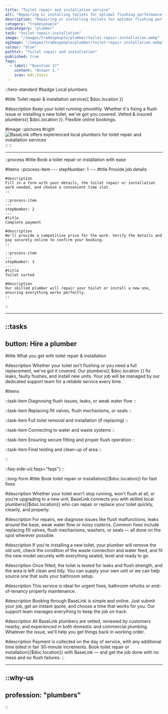 ```yaml
---
title: "Toilet repair and installation service"
alt: "Repairing or installing toilets for optimal flushing performance and efficiency"
description: "Repairing or installing toilets for optimal flushing performance and efficiency"
category: "tradespeople"
subcategory: "plumber"
task: "toilet-repair-installation"
image: "/images/tradespeople/plumber/toilet-repair-installation.webp"
ogImage: "/images/tradespeople/plumber/toilet-repair-installation.webp"
colour: "blue"
pathtxt: "Toilet repair and installation"
published: true
faqs:
  - label: "Question 1?"
    content: "Answer 1."
    icon: mdi:tools
---
```


::hero-standard
#badge
Local plumbers

#title
Toilet repair & installation service{{ $doc.location }}

#description
Keep your toilet running smoothly. Whether it's fixing a flush issue or installing a new toilet, we've got you covered. Vetted & insured plumbers{{ $doc.location }}. Flexible online bookings.

#image
    ::pictures
    #right
    ![BaseLink offers experienced local plumbers for toilet repair and installation services](/images/tradespeople/plumber/toilet-repair-installation.webp)
    ::
::

---

::process
#title
Book a toilet repair or installation with ease

#items
    ::process-item
    ---
    stepNumber: 1
    ---
    #title
    Provide job details

    #description
    Fill in a form with your details, the toilet repair or installation work needed, and choose a convenient time slot.
    ::
    
    ::process-item
    ---
    stepNumber: 2
    ---
    #title
    Complete payment

    #description
    We'll provide a competitive price for the work. Verify the details and pay securely online to confirm your booking.
    ::

    ::process-item
    ---
    stepNumber: 3
    ---
    #title
    Toilet sorted

    #description
    Our skilled plumber will repair your toilet or install a new one, ensuring everything works perfectly.
    ::
::

---

::tasks
---
button: Hire a plumber
---
#title
What you get with toilet repair & installation

#description
Whether your toilet isn't flushing or you need a full replacement, we've got it covered. Our plumbers{{ $doc.location }} fix leaks, faulty flushes, and install new units. Your job will be managed by our dedicated support team for a reliable service every time.

#items

  ::task-item
  Diagnosing flush issues, leaks, or weak water flow
  ::

  ::task-item
  Replacing fill valves, flush mechanisms, or seals
  ::

  ::task-item
  Full toilet removal and installation (if replacing)
  ::

  ::task-item
  Connecting to water and waste systems
  ::

  ::task-item
  Ensuring secure fitting and proper flush operation
  ::

  ::task-item
  Final testing and clean-up of area
  ::

::


::faq-side-ui{:faqs="faqs"}
::


::long-form
#title
Book toilet repair or installation{{$doc.location}} for fast fixes

#description
Whether your toilet won't stop running, won't flush at all, or you're upgrading to a new unit, BaseLink connects you with skilled local plumbers{{$doc.location}} who can repair or replace your toilet quickly, cleanly, and properly.

#description
For repairs, we diagnose issues like flush malfunctions, leaks around the base, weak water flow or noisy cisterns. Common fixes include replacing fill valves, flush mechanisms, washers, or seals — all done on the spot wherever possible.

#description
If you're installing a new toilet, your plumber will remove the old unit, check the condition of the waste connection and water feed, and fit the new model securely with everything sealed, level and ready to go.

#description
Once fitted, the toilet is tested for leaks and flush strength, and the area is left clean and tidy. You can supply your own unit or we can help source one that suits your bathroom setup.

#description
This service is ideal for urgent fixes, bathroom refurbs or end-of-tenancy property maintenance.

#description
Booking through BaseLink is simple and online. Just submit your job, get an instant quote, and choose a time that works for you. Our support team manages everything to keep the job on track.

#description
All BaseLink plumbers are vetted, reviewed by customers nearby, and experienced in both domestic and commercial plumbing. Whatever the issue, we'll help you get things back in working order.

#description
Payment is collected on the day of service, with any additional time billed in fair 30-minute increments. Book toilet repair or installation{{$doc.location}} with BaseLink — and get the job done with no mess and no flush failures.
::

---

::why-us
---
profession: "plumbers"
---
::